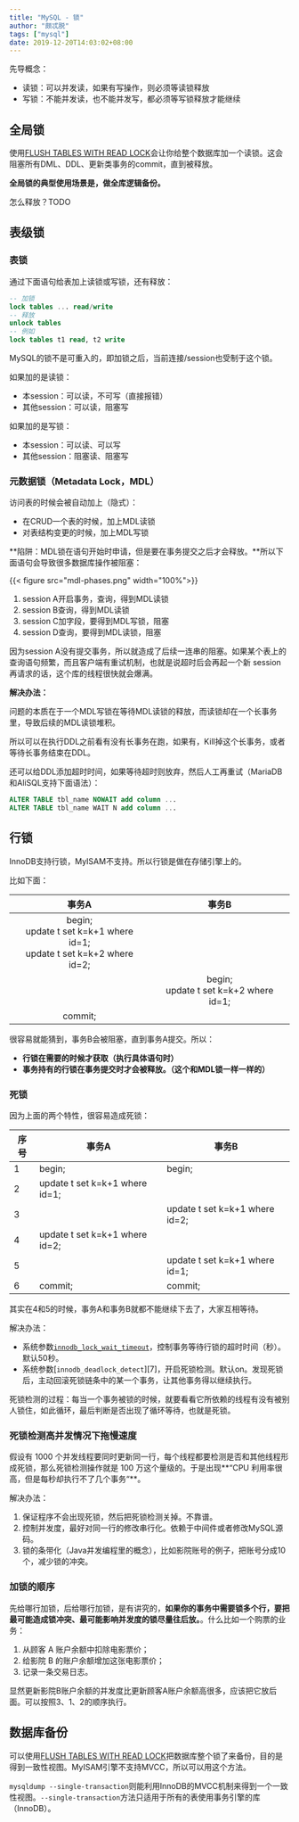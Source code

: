 ```yaml
---
title: "MySQL - 锁"
author: "颇忒脱"
tags: ["mysql"]
date: 2019-12-20T14:03:02+08:00
---
```


<!--more-->

先导概念：

* 读锁：可以并发读，如果有写操作，则必须等读锁释放
* 写锁：不能并发读，也不能并发写，都必须等写锁释放才能继续

## 全局锁

使用[FLUSH TABLES WITH READ LOCK][1]会让你给整个数据库加一个读锁。这会阻塞所有DML、DDL、更新类事务的commit，直到被释放。

**全局锁的典型使用场景是，做全库逻辑备份。**

怎么释放？TODO

## 表级锁

### 表锁

通过下面语句给表加上读锁或写锁，还有释放：

```sql
-- 加锁
lock tables ... read/write
-- 释放
unlock tables
-- 例如
lock tables t1 read, t2 write
```

MySQL的锁不是可重入的，即加锁之后，当前连接/session也受制于这个锁。

如果加的是读锁：

* 本session：可以读，不可写（直接报错）
* 其他session：可以读，阻塞写

如果加的是写锁：

* 本session：可以读、可以写
* 其他session：阻塞读、阻塞写

### 元数据锁（Metadata Lock，MDL）

访问表的时候会被自动加上（隐式）：

* 在CRUD一个表的时候，加上MDL读锁
* 对表结构变更的时候，加上MDL写锁

**陷阱：MDL锁在语句开始时申请，但是要在事务提交之后才会释放。**所以下面语句会导致很多数据库操作被阻塞：

{{< figure src="mdl-phases.png" width="100%">}}

1. session A开启事务，查询，得到MDL读锁
2. session B查询，得到MDL读锁
3. session C加字段，要得到MDL写锁，阻塞
4. session D查询，要得到MDL读锁，阻塞

因为session A没有提交事务，所以就造成了后续一连串的阻塞。如果某个表上的查询语句频繁，而且客户端有重试机制，也就是说超时后会再起一个新 session 再请求的话，这个库的线程很快就会爆满。

**解决办法：**

问题的本质在于一个MDL写锁在等待MDL读锁的释放，而读锁却在一个长事务里，导致后续的MDL读锁堆积。

所以可以在执行DDL之前看有没有长事务在跑，如果有，Kill掉这个长事务，或者等待长事务结束在DDL。

还可以给DDL添加超时时间，如果等待超时则放弃，然后人工再重试（MariaDB和AliSQL支持下面语法）：

```sql
ALTER TABLE tbl_name NOWAIT add column ...
ALTER TABLE tbl_name WAIT N add column ... 
```

## 行锁

InnoDB支持行锁，MyISAM不支持。所以行锁是做在存储引擎上的。

比如下面：

|                            事务A                             |                   事务B                    |
| :----------------------------------------------------------: | :----------------------------------------: |
| begin;<br />update t set k=k+1 where id=1;<br />update t set k=k+2 where id=2; |                                            |
|                                                              | begin;<br />update t set k=k+2 where id=1; |
|                           commit;                            |                                            |


很容易就能猜到，事务B会被阻塞，直到事务A提交。所以：

* **行锁在需要的时候才获取（执行具体语句时）**
* **事务持有的行锁在事务提交时才会被释放。（这个和MDL锁一样一样的）**

### 死锁

因为上面的两个特性，很容易造成死锁：

| 序号 | 事务A                          | 事务B                          |
| ---- | ------------------------------ | ------------------------------ |
| 1    | begin;                         | begin;                         |
| 2    | update t set k=k+1 where id=1; |                                |
| 3    |                                | update t set k=k+1 where id=2; |
| 4    | update t set k=k+1 where id=2; |                                |
| 5    |                                | update t set k=k+1 where id=1; |
| 6    | commit;                        | commit;                        |

其实在4和5的时候，事务A和事务B就都不能继续下去了，大家互相等待。

解决办法：

* 系统参数[`innodb_lock_wait_timeout`][2]，控制事务等待行锁的超时时间（秒）。默认50秒。
* 系统参数[`innodb_deadlock_detect`][7]，开启死锁检测。默认on。发现死锁后，主动回滚死锁链条中的某一个事务，让其他事务得以继续执行。

死锁检测的过程：每当一个事务被锁的时候，就要看看它所依赖的线程有没有被别人锁住，如此循环，最后判断是否出现了循环等待，也就是死锁。

### 死锁检测高并发情况下拖慢速度

假设有 1000 个并发线程要同时更新同一行，每个线程都要检测是否和其他线程形成死锁，那么死锁检测操作就是 100 万这个量级的。于是出现**“CPU 利用率很高，但是每秒却执行不了几个事务“**。

解决办法：

1. 保证程序不会出现死锁，然后把死锁检测关掉。不靠谱。
2. 控制并发度，最好对同一行的修改串行化。依赖于中间件或者修改MySQL源码。
3. 锁的条带化（Java并发编程里的概念），比如影院账号的例子，把账号分成10个，减少锁的冲突。

### 加锁的顺序

先给哪行加锁，后给哪行加锁，是有讲究的，**如果你的事务中需要锁多个行，要把最可能造成锁冲突、最可能影响并发度的锁尽量往后放。**。什么比如一个购票的业务：

1. 从顾客 A 账户余额中扣除电影票价；
2. 给影院 B 的账户余额增加这张电影票价；
3. 记录一条交易日志。

显然更新影院B账户余额的并发度比更新顾客A账户余额高很多，应该把它放后面。可以按照3、1、2的顺序执行。

## 数据库备份

可以使用[FLUSH TABLES WITH READ LOCK][1]把数据库整个锁了来备份，目的是得到一致性视图。MyISAM引擎不支持MVCC，所以可以用这个方法。

`mysqldump --single-transaction`则能利用InnoDB的MVCC机制来得到一个一致性视图。`--single-transaction`方法只适用于所有的表使用事务引擎的库（InnoDB）。



[1]: https://dev.mysql.com/doc/refman/8.0/en/flush.html#flush-tables-with-read-lock
[2]: https://dev.mysql.com/doc/refman/8.0/en/innodb-parameters.html#sysvar_innodb_lock_wait_timeout